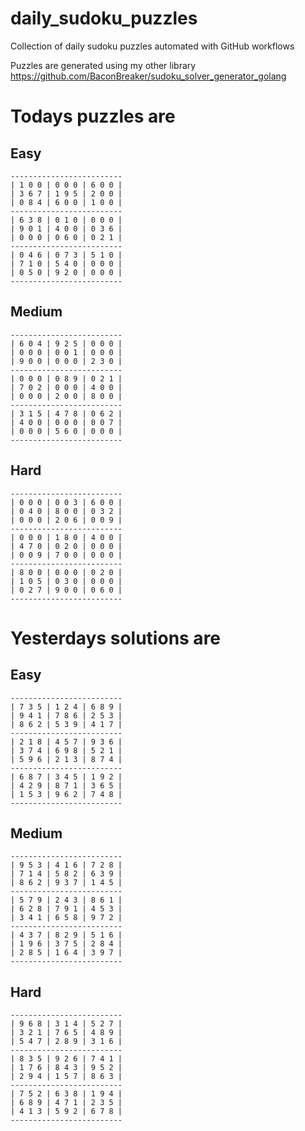
# daily_sudoku_puzzles 

Collection of daily sudoku puzzles automated with GitHub workflows 

Puzzles are generated using my other library https://github.com/BaconBreaker/sudoku_solver_generator_golang 
 

# Todays puzzles are 

## Easy 

```
-------------------------
| 1 0 0 | 0 0 0 | 6 0 0 | 
| 3 6 7 | 1 9 5 | 2 0 0 | 
| 0 8 4 | 6 0 0 | 1 0 0 | 
-------------------------
| 6 3 8 | 0 1 0 | 0 0 0 | 
| 9 0 1 | 4 0 0 | 0 3 6 | 
| 0 0 0 | 0 6 0 | 0 2 1 | 
-------------------------
| 0 4 6 | 0 7 3 | 5 1 0 | 
| 7 1 0 | 5 4 0 | 0 0 0 | 
| 0 5 0 | 9 2 0 | 0 0 0 | 
-------------------------
```
## Medium 

```
-------------------------
| 6 0 4 | 9 2 5 | 0 0 0 | 
| 0 0 0 | 0 0 1 | 0 0 0 | 
| 9 0 0 | 0 0 0 | 2 3 0 | 
-------------------------
| 0 0 0 | 0 8 9 | 0 2 1 | 
| 7 0 2 | 0 0 0 | 4 0 0 | 
| 0 0 0 | 2 0 0 | 8 0 0 | 
-------------------------
| 3 1 5 | 4 7 8 | 0 6 2 | 
| 4 0 0 | 0 0 0 | 0 0 7 | 
| 0 0 0 | 5 6 0 | 0 0 0 | 
-------------------------
```
## Hard 

```
-------------------------
| 0 0 0 | 0 0 3 | 6 0 0 | 
| 0 4 0 | 8 0 0 | 0 3 2 | 
| 0 0 0 | 2 0 6 | 0 0 9 | 
-------------------------
| 0 0 0 | 1 8 0 | 4 0 0 | 
| 4 7 0 | 0 2 0 | 0 0 0 | 
| 0 0 9 | 7 0 0 | 0 0 0 | 
-------------------------
| 8 0 0 | 0 0 0 | 0 2 0 | 
| 1 0 5 | 0 3 0 | 0 0 0 | 
| 0 2 7 | 9 0 0 | 0 6 0 | 
-------------------------
```
# Yesterdays solutions are 

## Easy 

```
-------------------------
| 7 3 5 | 1 2 4 | 6 8 9 | 
| 9 4 1 | 7 8 6 | 2 5 3 | 
| 8 6 2 | 5 3 9 | 4 1 7 | 
-------------------------
| 2 1 8 | 4 5 7 | 9 3 6 | 
| 3 7 4 | 6 9 8 | 5 2 1 | 
| 5 9 6 | 2 1 3 | 8 7 4 | 
-------------------------
| 6 8 7 | 3 4 5 | 1 9 2 | 
| 4 2 9 | 8 7 1 | 3 6 5 | 
| 1 5 3 | 9 6 2 | 7 4 8 | 
-------------------------
```
## Medium 

```
-------------------------
| 9 5 3 | 4 1 6 | 7 2 8 | 
| 7 1 4 | 5 8 2 | 6 3 9 | 
| 8 6 2 | 9 3 7 | 1 4 5 | 
-------------------------
| 5 7 9 | 2 4 3 | 8 6 1 | 
| 6 2 8 | 7 9 1 | 4 5 3 | 
| 3 4 1 | 6 5 8 | 9 7 2 | 
-------------------------
| 4 3 7 | 8 2 9 | 5 1 6 | 
| 1 9 6 | 3 7 5 | 2 8 4 | 
| 2 8 5 | 1 6 4 | 3 9 7 | 
-------------------------
```
## Hard 

```
-------------------------
| 9 6 8 | 3 1 4 | 5 2 7 | 
| 3 2 1 | 7 6 5 | 4 8 9 | 
| 5 4 7 | 2 8 9 | 3 1 6 | 
-------------------------
| 8 3 5 | 9 2 6 | 7 4 1 | 
| 1 7 6 | 8 4 3 | 9 5 2 | 
| 2 9 4 | 1 5 7 | 8 6 3 | 
-------------------------
| 7 5 2 | 6 3 8 | 1 9 4 | 
| 6 8 9 | 4 7 1 | 2 3 5 | 
| 4 1 3 | 5 9 2 | 6 7 8 | 
-------------------------
```
